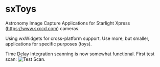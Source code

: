# sxToys
Astronomy Image Capture Applications for Starlight Xpress (https://www.sxccd.com) cameras.

Using wxWidgets for cross-platform support. Use more, but smaller, applications for specific purposes (toys).

Time Delay Integration scanning is now somewhat functional. First test scan:
![Test Scan](https://github.com/dschmenk/sxToys/blob/master/images/testscan1.jpg).
